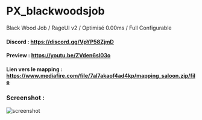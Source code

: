 # PX_blackwoodsjob
Black Wood Job / RageUI v2 / Optimisé 0.00ms / Full Configurable

#### Discord : https://discord.gg/VpYP58ZjmD

#### Preview : https://youtu.be/ZVden6sl03o

#### Lien vers le mapping : https://www.mediafire.com/file/7al7akaof4ad4kp/mapping_saloon.zip/file

### Screenshot :

![screenshot](https://media.discordapp.net/attachments/412167086152876043/917539752075460698/blackwood.png?width=960&height=574)


